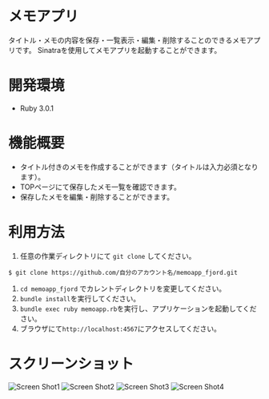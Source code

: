 # メモアプリ
タイトル・メモの内容を保存・一覧表示・編集・削除することのできるメモアプリです。
Sinatraを使用してメモアプリを起動することができます。

# 開発環境
* Ruby 3.0.1

# 機能概要
* タイトル付きのメモを作成することができます（タイトルは入力必須となります）。
* TOPページにて保存したメモ一覧を確認できます。
* 保存したメモを編集・削除することができます。

# 利用方法
1. 任意の作業ディレクトリにて `git clone` してください。
```
$ git clone https://github.com/自分のアカウント名/memoapp_fjord.git
```
1. `cd memoapp_fjord` でカレントディレクトリを変更してください。
1. `bundle install`を実行してください。
1. `bundle exec ruby memoapp.rb`を実行し、アプリケーションを起動してください。
1. ブラウザにて`http://localhost:4567`にアクセスしてください。

# スクリーンショット
![Screen Shot1](https://user-images.githubusercontent.com/77523896/166419799-17b0a7ba-076d-4369-a4d6-a3d1c1b613cf.png)
![Screen Shot2](https://user-images.githubusercontent.com/77523896/166420623-8c68cf7d-1338-4bef-9b53-ca3d37370a51.png)
![Screen Shot3](https://user-images.githubusercontent.com/77523896/166422022-f71d929d-bb17-464e-b642-863f4833a38a.png)
![Screen Shot4](https://user-images.githubusercontent.com/77523896/166422154-3f8db650-f437-4aa0-b573-13c5debef2ed.png)
